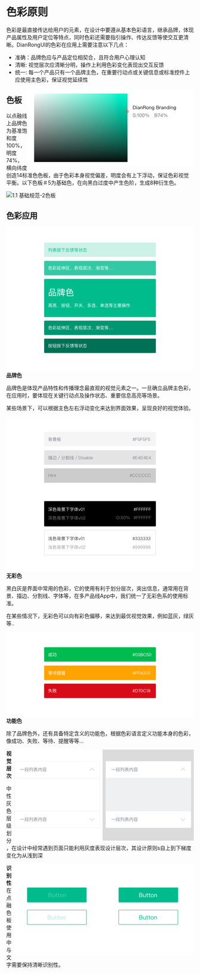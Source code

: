 # 色彩原则

色彩是最直接传达给用户的元素，在设计中要遵从基本色彩语言，继承品牌，体现产品属性及用户定位等特点，同时色彩还需要指引操作、传达反馈等使交互更清晰。DianRongUI的色彩在应用上需要注意以下几点：

* 准确：品牌色应与产品定位相契合，且符合用户心理认知
* 清晰: 视觉层次应清晰分明，操作上利用色彩变化表现出交互反馈
* 统一: 每一个产品只有一个品牌主色，在重要行动点或关键信息或标准控件上应使用主色彩，保证视觉延续性



<img src="../images/web_color/1.1 基础规范-1.png"  align="right"/>
 
## 色板

以点融线上品牌色为基准饱和度100%，明度74%，横向纬度创造14标准色色板，由于色彩本身视觉偏差，明度会有上下浮动，保证色彩视觉平衡。以下色板＃5为基础色，在向黑白过度中产生色阶，生成8种衍生色。

![1.1 基础规范-2色板](...images/web_color/1.1%20%E5%9F%BA%E7%A1%80%E8%A7%84%E8%8C%83-2%E8%89%B2%E6%9D%BF.png)

## 色彩应用

<img src="../images/web_color/1.1 基础规范-3.png" align="right">

**品牌色**

品牌色是体现产品特性和传播理念最直观的视觉元素之一。一旦确立品牌主色彩，在应用时，要体现在关键行动点及操作状态、重要信息高亮等场景。

某些场景下，可以根据主色左右浮动变化来达到界面效果，呈现良好的视觉体验。


<img src="../images/web_color/1.1 基础规范-4.png" align="right">
 
 **无彩色**
 
黑白灰是界面中常用的色彩，它的使用有利于划分层次，突出信息，通常用在背景、描边、分割线、字体等，在多产品线App中，我们统一了无彩色系的使用标准。

在某些情况下，无彩色可以向有彩色偏移，来达到最优视觉效果，例如蓝灰，绿灰等..


<img src="../images/web_color/1.1 基础规范-5.png" align="right">
 
 **功能色**
 
除了品牌色外，还有具备特定含义的功能色，根据色彩语言定义功能本身的色彩，像成功、失败、等待、提醒等等...
 
 
<img src="../images/web_color/1.1 基础规范-6-c.png" isCorrect alt="正确" description="列表展开的内容显示区域应该在第一信息层级下部，使用灰色" align="right">
  
<img src="../images/web_color/1.1 基础规范-6-e.png" isError alt="错误" description="列表展开此处不应该为平级关系" align="right">
   
**视觉层次**

中性灰色层级划分，在设计中经常遇到页面只能利用灰度表现设计层次，其设计原则s自上到下梯度变化为从浅到深



<img src="../images/web_color/1.1 基础规范-7-c.png" isCorrect alt="正确" description="文字在颜色区域中显示直观清晰" align="right">

<img src="../images/web_color/1.1 基础规范-7-e.png" isError alt="错误" description="避免对比太小，造成识别性差" align="right">

**识别性**
在点融色板使用中与文字需要保持清晰识别性。





